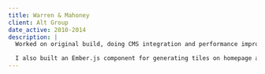 ```yaml
---
title: Warren & Mahoney
client: Alt Group
date_active: 2010-2014
description: |
  Worked on original build, doing CMS integration and performance improvments.

  I also built an Ember.js component for generating tiles on homepage and integrating with Expression Engine CMS.
---
```

